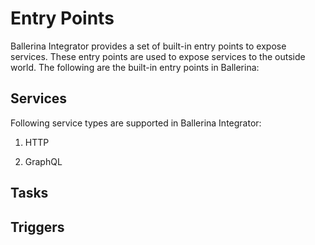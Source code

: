 # Entry Points

Ballerina Integrator provides a set of built-in entry points to expose services. These entry points are used to expose services to the outside world. The following are the built-in entry points in Ballerina:

## Services
Following service types are supported in Ballerina Integrator:

 1. HTTP
 
 2. GraphQL

## Tasks

## Triggers
